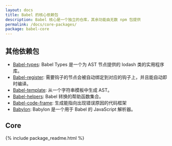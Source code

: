 ```yaml
---
layout: docs
title: Babel 的核心依赖包
description: Babel 核心是一个独立的仓库，其余功能由无数 npm 包提供
permalink: /docs/core-packages/
package: babel-core
---
```


## 其他依赖包

* [Babel-types](babel-types/): Babel Types 是一个为 AST 节点提供的 lodash 类的实用程序库。
* [Babel-register](/docs/usage/babel-register/): 需要钩子的节点会被自动绑定到对应的钩子上，并且能自动即时编译。
* [Babel-template](babel-template/): 从一个字符串模板中生成 AST。
* [Babel-helpers](babel-helpers/): Babel 转换的帮助函数集合。
* [Babel-code-frame](babel-code-frame/): 生成能指向出现错误原因的代码框架
* [Babylon](babylon/): Babylon 是一个用于 Babel 的 JavaScript 解析器。

## Core

{% include package_readme.html %}
